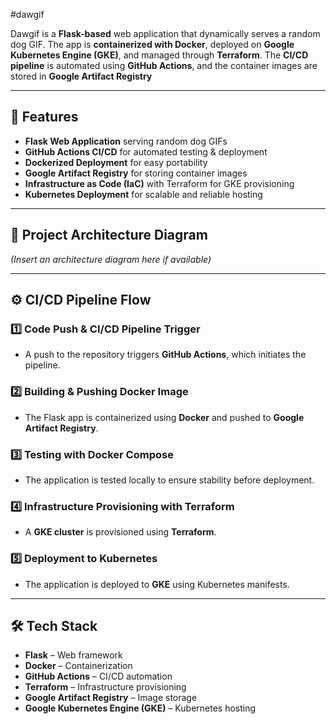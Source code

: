 #dawgif

Dawgif is a **Flask-based** web application that dynamically serves a random dog GIF. The app is **containerized with Docker**, deployed on **Google Kubernetes Engine (GKE)**, and managed through **Terraform**. The **CI/CD pipeline** is automated using **GitHub Actions**, and the container images are stored in **Google Artifact Registry**

---

## 🚀 Features

- **Flask Web Application** serving random dog GIFs  
- **GitHub Actions CI/CD** for automated testing & deployment  
- **Dockerized Deployment** for easy portability  
- **Google Artifact Registry** for storing container images  
- **Infrastructure as Code (IaC)** with Terraform for GKE provisioning  
- **Kubernetes Deployment** for scalable and reliable hosting  

---

## 📌 Project Architecture Diagram

*(Insert an architecture diagram here if available)*  

---

## ⚙️ CI/CD Pipeline Flow  

### 1️⃣ Code Push & CI/CD Pipeline Trigger  
- A push to the repository triggers **GitHub Actions**, which initiates the pipeline.  

### 2️⃣ Building & Pushing Docker Image  
- The Flask app is containerized using **Docker** and pushed to **Google Artifact Registry**.  

### 3️⃣ Testing with Docker Compose  
- The application is tested locally to ensure stability before deployment.  

### 4️⃣ Infrastructure Provisioning with Terraform  
- A **GKE cluster** is provisioned using **Terraform**.  

### 5️⃣ Deployment to Kubernetes  
- The application is deployed to **GKE** using Kubernetes manifests.  

---

## 🛠️ Tech Stack  

- **Flask** – Web framework  
- **Docker** – Containerization  
- **GitHub Actions** – CI/CD automation  
- **Terraform** – Infrastructure provisioning  
- **Google Artifact Registry** – Image storage  
- **Google Kubernetes Engine (GKE)** – Kubernetes hosting  
